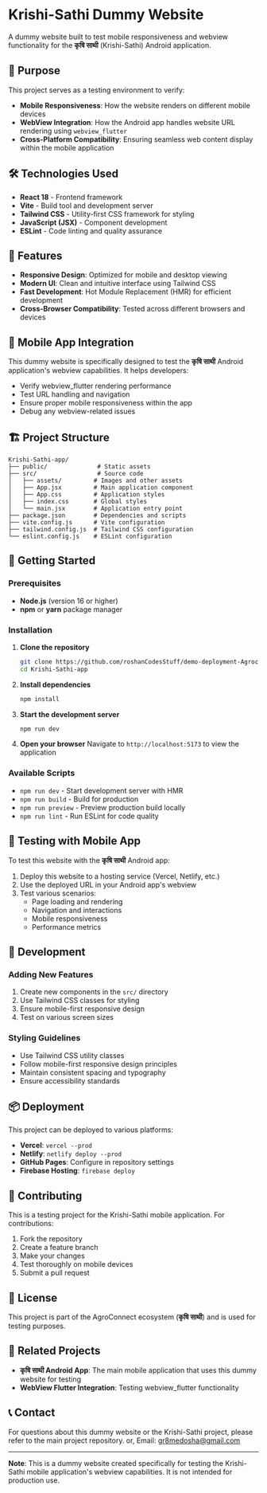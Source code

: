 # Krishi-Sathi Dummy Website

A dummy website built to test mobile responsiveness and webview functionality for the **कृषि साथी** (Krishi-Sathi) Android application.

## 🎯 Purpose

This project serves as a testing environment to verify:
- **Mobile Responsiveness**: How the website renders on different mobile devices
- **WebView Integration**: How the Android app handles website URL rendering using `webview_flutter`
- **Cross-Platform Compatibility**: Ensuring seamless web content display within the mobile application

## 🛠️ Technologies Used

- **React 18** - Frontend framework
- **Vite** - Build tool and development server
- **Tailwind CSS** - Utility-first CSS framework for styling
- **JavaScript (JSX)** - Component development
- **ESLint** - Code linting and quality assurance

## 🚀 Features

- **Responsive Design**: Optimized for mobile and desktop viewing
- **Modern UI**: Clean and intuitive interface using Tailwind CSS
- **Fast Development**: Hot Module Replacement (HMR) for efficient development
- **Cross-Browser Compatibility**: Tested across different browsers and devices

## 📱 Mobile App Integration

This dummy website is specifically designed to test the **कृषि साथी** Android application's webview capabilities. It helps developers:

- Verify webview_flutter rendering performance
- Test URL handling and navigation
- Ensure proper mobile responsiveness within the app
- Debug any webview-related issues

## 🏗️ Project Structure

```
Krishi-Sathi-app/
├── public/              # Static assets
├── src/                 # Source code
│   ├── assets/         # Images and other assets
│   ├── App.jsx         # Main application component
│   ├── App.css         # Application styles
│   ├── index.css       # Global styles
│   └── main.jsx        # Application entry point
├── package.json        # Dependencies and scripts
├── vite.config.js      # Vite configuration
├── tailwind.config.js  # Tailwind CSS configuration
└── eslint.config.js    # ESLint configuration
```

## 🚀 Getting Started

### Prerequisites

- **Node.js** (version 16 or higher)
- **npm** or **yarn** package manager

### Installation

1. **Clone the repository**
   ```bash
   git clone https://github.com/roshanCodesStuff/demo-deployment-Agroconnect.git
   cd Krishi-Sathi-app
   ```

2. **Install dependencies**
   ```bash
   npm install
   ```

3. **Start the development server**
   ```bash
   npm run dev
   ```

4. **Open your browser**
   Navigate to `http://localhost:5173` to view the application

### Available Scripts

- `npm run dev` - Start development server with HMR
- `npm run build` - Build for production
- `npm run preview` - Preview production build locally
- `npm run lint` - Run ESLint for code quality

## 📱 Testing with Mobile App

To test this website with the **कृषि साथी** Android app:

1. Deploy this website to a hosting service (Vercel, Netlify, etc.)
2. Use the deployed URL in your Android app's webview
3. Test various scenarios:
   - Page loading and rendering
   - Navigation and interactions
   - Mobile responsiveness
   - Performance metrics

## 🔧 Development

### Adding New Features

1. Create new components in the `src/` directory
2. Use Tailwind CSS classes for styling
3. Ensure mobile-first responsive design
4. Test on various screen sizes

### Styling Guidelines

- Use Tailwind CSS utility classes
- Follow mobile-first responsive design principles
- Maintain consistent spacing and typography
- Ensure accessibility standards

## 📦 Deployment

This project can be deployed to various platforms:

- **Vercel**: `vercel --prod`
- **Netlify**: `netlify deploy --prod`
- **GitHub Pages**: Configure in repository settings
- **Firebase Hosting**: `firebase deploy`

## 🤝 Contributing

This is a testing project for the Krishi-Sathi mobile application. For contributions:

1. Fork the repository
2. Create a feature branch
3. Make your changes
4. Test thoroughly on mobile devices
5. Submit a pull request

## 📄 License

This project is part of the AgroConnect ecosystem (**कृषि साथी**) and is used for testing purposes.

## 🔗 Related Projects

- **कृषि साथी Android App**: The main mobile application that uses this dummy website for testing
- **WebView Flutter Integration**: Testing webview_flutter functionality

## 📞 Contact

For questions about this dummy website or the Krishi-Sathi project, please refer to the main project repository.
or, Email: [gr8medosha@gmail.com](mailto:gr8medosha@gmail.com)

---

**Note**: This is a dummy website created specifically for testing the Krishi-Sathi mobile application's webview capabilities. It is not intended for production use.